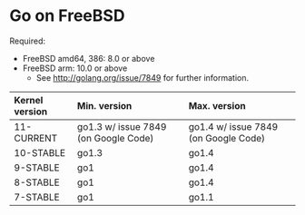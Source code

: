 # Go on FreeBSD

Required:

  * FreeBSD amd64, 386: 8.0 or above
  * FreeBSD arm: 10.0 or above
    * See http://golang.org/issue/7849 for further information.

| **Kernel version** | **Min. version** | **Max. version**|
|:-------------------|:-----------------|:----------------|
| 11-CURRENT         | go1.3 w/ issue 7849 (on Google Code) | go1.4 w/ issue 7849 (on Google Code) |
| 10-STABLE          | go1.3            | go1.4 |
| 9-STABLE           | go1              | go1.4 |
| 8-STABLE           | go1              | go1.4 |
| 7-STABLE           | go1              | go1.1 |